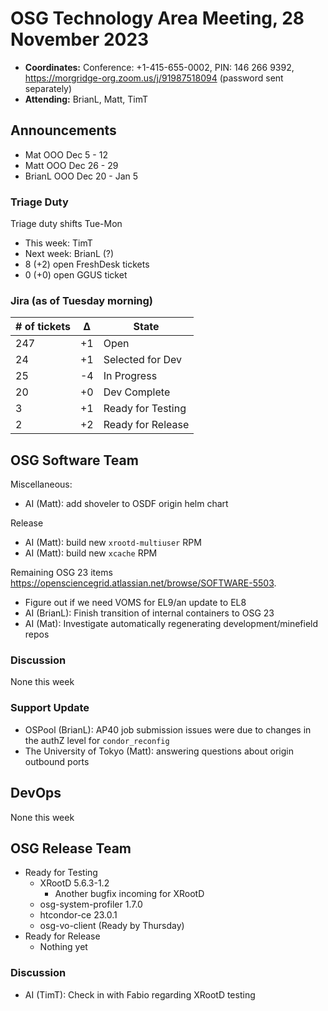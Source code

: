 # OSG Technology Area Meeting, 28 November 2023

-   **Coordinates:** Conference: +1-415-655-0002, PIN: 146 266 9392,
    <https://morgridge-org.zoom.us/j/91987518094> (password sent separately)
-   **Attending:** BrianL, Matt, TimT

## Announcements

-   Mat OOO Dec 5 - 12
-   Matt OOO Dec 26 - 29
-   BrianL OOO Dec 20 - Jan 5

### Triage Duty

Triage duty shifts Tue-Mon

-   This week: TimT
-   Next week: BrianL (?)
-   8 (+2) open FreshDesk tickets
-   0 (+0) open GGUS ticket

### Jira (as of Tuesday morning)

| # of tickets | &Delta; | State             |
|--------------|---------|-------------------|
| 247          | +1      | Open              |
| 24           | +1      | Selected for Dev  |
| 25           | -4      | In Progress       |
| 20           | +0      | Dev Complete      |
| 3            | +1      | Ready for Testing |
| 2            | +2      | Ready for Release |

## OSG Software Team

Miscellaneous:
-   AI (Matt): add shoveler to OSDF origin helm chart

Release
-   AI (Matt): build new `xrootd-multiuser` RPM
-   AI (Matt): build new `xcache` RPM

Remaining OSG 23 items <https://opensciencegrid.atlassian.net/browse/SOFTWARE-5503>.
-   Figure out if we need VOMS for EL9/an update to EL8
-   AI (BrianL): Finish transition of internal containers to OSG 23
-   AI (Mat): Investigate automatically regenerating development/minefield repos

### Discussion

None this week

### Support Update

-   OSPool (BrianL): AP40 job submission issues were due to changes in the authZ level for `condor_reconfig`
-   The University of Tokyo (Matt): answering questions about origin outbound ports

## DevOps

None this week

## OSG Release Team

-   Ready for Testing
    -   XRootD 5.6.3-1.2
        -   Another bugfix incoming for XRootD
    -   osg-system-profiler 1.7.0
    -   htcondor-ce 23.0.1
    -   osg-vo-client (Ready by Thursday)
-   Ready for Release
    -   Nothing yet
 
### Discussion

-  AI (TimT): Check in with Fabio regarding XRootD testing
